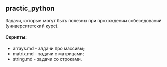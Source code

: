 ## practic_python
Задачи, которые могут быть полезны при прохождении собеседований (университетский курс).

#### Скрипты:
+ arrays.md - задачи про массивы;
+ matrix.md - задачи с матрицами;
+ string.md - задачи со строками.